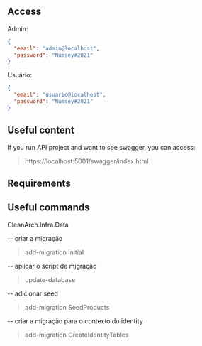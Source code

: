 ## Access

Admin:

```json
{
  "email": "admin@localhost",
  "password": "Numsey#2021"
}
```

Usuário:

```json
{
  "email": "usuario@localhost",
  "password": "Numsey#2021"
}
```

## Useful content

If you run API project and want to see swagger, you can access:
> https://localhost:5001/swagger/index.html

## Requirements

## Useful commands

CleanArch.Infra.Data

-- criar a migração
> add-migration Initial

-- aplicar o script de migração
> update-database

-- adicionar seed
> add-migration SeedProducts

-- criar a migração para o contexto do identity
> add-migration CreateIdentityTables